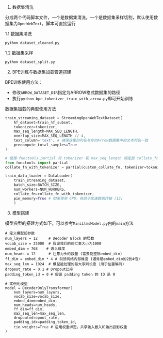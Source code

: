 
1. 数据集清洗

分成两个代码脚本文件，一个是数据集清洗，一个是数据集采样切割，默认使用数据集为`OpenWebText`，脚本可直接运行

1.1 数据集清洗

```bash
python dataset_cleaned.py
```

1.2 数据集采样

```bash
python dataset_split.py
```

2. BPE训练与数据集加载管道搭建

BPE训练使用方法：

- 修改`ARROW_DATASET_DIR`指定为ARROW格式数据集的路径
- 执行`python bpe_tokenizer_train_with_arrow.py`即可开始训练

数据集加载的典型使用方法

```py
train_streaming_dataset = StreamingOpenWebTextDataset(
    hf_dataset=train_hf_subset,
    tokenizer=tokenizer,
    max_seq_length=MAX_SEQ_LENGTH,
    overlap_size=MAX_SEQ_LENGTH // 4,
    text_column='text', # 确保这里的列名与你的Arrow数据集中的文本列名一致
    precompute_total_samples=True
)

# 使用 functools.partial 将 tokenizer 和 max_seq_length 绑定到 collate_fn
from functools import partial
collate_fn_with_tokenizer = partial(custom_collate_fn, tokenizer=tokenizer, max_seq_length=MAX_SEQ_LENGTH)

train_data_loader = DataLoader(
    train_streaming_dataset,
    batch_size=BATCH_SIZE,
    num_workers=NUM_WORKERS,
    collate_fn=collate_fn_with_tokenizer,
    pin_memory=True # 如果使用 GPU，有助于加速数据传输 [13]
    )
```

3. 模型搭建

模型典型的搭建方式如下，可以参考`MiniLlmsModel.py`内的`main`方法

```
# 定义模型超参数
num_layers = 12     # Decoder Block 的层数
vocab_size = 25000  # 假设我们的词汇表大小为1000
embed_dim = 768    # 嵌入维度
num_heads = 12      # 注意力头的数量 (需要能整除embed_dim)
ff_dim = embed_dim * 4 # 前馈网络内部维度 (通常是embed_dim的2到4倍)
max_seq_len = 1024  # 模型能处理的最大序列长度 (用于位置编码)
dropout_rate = 0.1 # Dropout比率
padding_token_id = 0 # 假设 padding token 的 ID 是 0

# 实例化模型
model = DecoderOnlyTransformer(
    num_layers=num_layers,
    vocab_size=vocab_size,
    embed_dim=embed_dim,
    num_heads=num_heads,
    ff_dim=ff_dim,
    max_seq_len=max_seq_len,
    dropout=dropout_rate,
    padding_idx=padding_token_id,
    tie_weights=True # 启用权重绑定，共享输入嵌入和输出投影权重
)
```